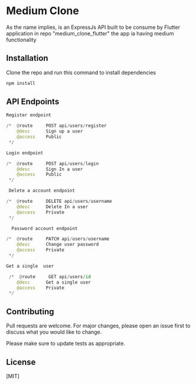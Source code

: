 # Medium Clone

As the name implies, is an ExpressJs API built to be consume by Flutter application in repo "medium_clone_flutter" the app ia having medium functionality

## Installation

Clone the repo and run this command to install dependencies

```bash
npm install
```

## API Endpoints

```python
Register endpoint

/*  @route     POST api/users/register
    @desc      Sign up a user
    @access    Public
 */

Login endpoint

/*  @route     POST api/users/login
    @desc      Sign In a user
    @access    Public
 */

 Delete a account endpoint

/*  @route     DELETE api/users/username
    @desc      Delete In a user
    @access    Private
 */

  Password account endpoint

/*  @route     PATCH api/users/username
    @desc      Change user password
    @access    Private
 */

Get a single  user 

 /*  @route     GET api/users/id
    @desc      Get a single user 
    @access    Private
 */

```

## Contributing
Pull requests are welcome. For major changes, please open an issue first to discuss what you would like to change.

Please make sure to update tests as appropriate.

## License
[MIT]